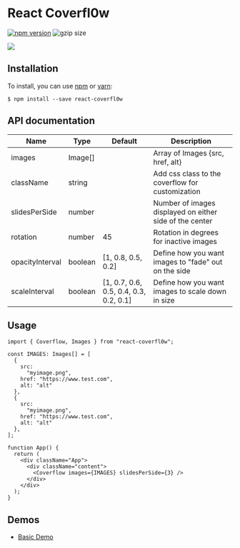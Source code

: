 React Coverfl0w
===
[![npm version](https://badge.fury.io/js/react-coverfl0w.svg)](http://badge.fury.io/js/react-coverfl0w)
![gzip size](https://img.badgesize.io/https:/unpkg.com/react-coverfl0w?compression=gzip)

![](https://i.imgur.com/07Bbxbe.png)

## Installation

To install, you can use [npm](https://npmjs.org/) or [yarn](https://yarnpkg.com):

    $ npm install --save react-coverfl0w
## API documentation
| Name                 | Type      | Default                                 | Description                                             |
|----------------------|-----------|-----------------------------------------|---------------------------------------------------------|
| images               | Image[]   |                                         | Array of Images {src, href, alt}                        |
| className            | string    |                                         | Add css class to the coverflow for customization        |
| slidesPerSide        | number    |                                         | Number of images displayed on either side of the center |
| rotation              | number    | 45                                      | Rotation in degrees for inactive images                 |
| opacityInterval      | boolean   | [1, 0.8, 0.5, 0.2]                      | Define how you want images to "fade" out on the side    |
| scaleInterval        | boolean   | [1, 0.7, 0.6, 0.5, 0.4, 0.3, 0.2, 0.1]  | Define how you want images to scale down in size        |

## Usage

```tsx
import { Coverflow, Images } from "react-coverfl0w";

const IMAGES: Images[] = [
  {
    src:
      "myimage.png",
    href: "https://www.test.com",
    alt: "alt"
  },
  {
    src:
      "myimage.png",
    href: "https://www.test.com",
    alt: "alt"
  },
];

function App() {
  return (
    <div className="App">
      <div className="content">
        <Coverflow images={IMAGES} slidesPerSide={3} />
      </div>
    </div>
  );
}

```
## Demos

* [Basic Demo](https://bautistaaa.github.io/react-coverfl0w/index.html)
